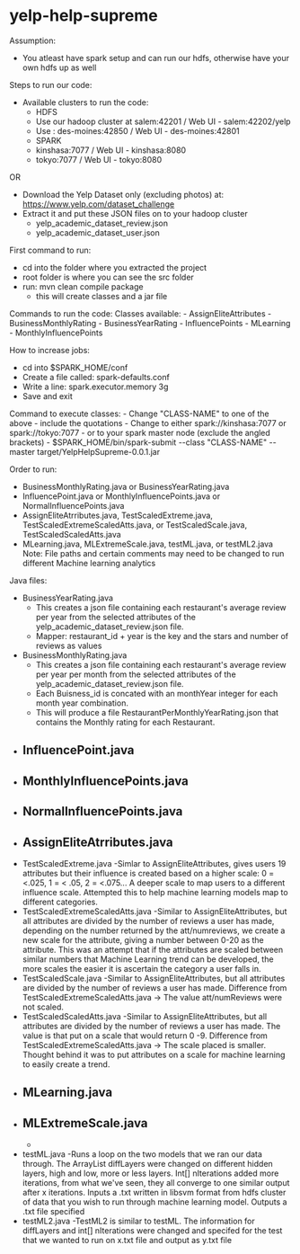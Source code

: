 # yelp-help-supreme

Assumption:
  - You atleast have spark setup and can run our hdfs, otherwise have your own hdfs up as well

Steps to run our code:
  - Available clusters to run the code:
    * HDFS
    - Use our hadoop cluster at salem:42201 / Web UI - salem:42202/yelp
    - Use : des-moines:42850 / Web UI - des-moines:42801
    * SPARK
    - kinshasa:7077 / Web UI - kinshasa:8080
    - tokyo:7077 / Web UI - tokyo:8080

  OR

  - Download the Yelp Dataset only (excluding photos) at: https://www.yelp.com/dataset_challenge
  - Extract it and put these JSON files on to your hadoop cluster
    - yelp_academic_dataset_review.json
    - yelp_academic_dataset_user.json

First command to run:
  - cd into the folder where you extracted the project
  - root folder is where you can see the src folder
  - run: mvn clean compile package
    - this will create classes and a jar file

Commands to run the code:
  Classes available:
    - AssignEliteAttributes
    - BusinessMonthlyRating
    - BusinessYearRating
    - InfluencePoints
    - MLearning
    - MonthlyInfluencePoints

How to increase jobs:
  - cd into $SPARK_HOME/conf
  - Create a file called: spark-defaults.conf
  - Write a line: spark.executor.memory 3g
  - Save and exit

Command to execute classes:
    - Change "CLASS-NAME" to one of the above
      - include the quotations
    - Change <SPARK-MASTER> to either spark://kinshasa:7077 or spark://tokyo:7077
      - or to your spark master node (exclude the angled brackets)
    - $SPARK_HOME/bin/spark-submit --class "CLASS-NAME" --master <SPARK-MASTER> target/YelpHelpSupreme-0.0.1.jar

Order to run: 
  - BusinessMonthlyRating.java or BusinessYearRating.java
  - InfluencePoint.java or MonthlyInfluencePoints.java or NormalInfluencePoints.java
  - AssignEliteAtrributes.java, TestScaledExtreme.java, TestScaledExtremeScaledAtts.java, or TestScaledScale.java, TestScaledScaledAtts.java
  - MLearning.java, MLExtremeScale.java, testML.java, or testML2.java
  Note: File paths and certain comments may need to be changed to run different Machine learning analytics
    
Java files:
  - BusinessYearRating.java
    - This creates a json file containing each restaurant's average review per year
      from the selected attributes of the yelp_academic_dataset_review.json file.
    - Mapper: restaurant_id + year is the key and the stars and number of reviews as values
  - BusinessMonthlyRating.java
    - This creates a json file containing each restaurant's average review per year per month
      from the selected attributes of the yelp_academic_dataset_review.json file.
    - Each Buisness_id is concated with an monthYear integer for each month year combination.
    - This will produce a file RestaurantPerMonthlyYearRating.json that contains the Monthly rating for each Restaurant.
  - InfluencePoint.java
    -
  - MonthlyInfluencePoints.java
    -
  - NormalInfluencePoints.java
    -
  - AssignEliteAtrributes.java
    -
  - TestScaledExtreme.java
    -Simlar to AssignEliteAttributes, gives users 19 attributes but their influence is created based on a higher scale: 0 =     
    <.025, 1 = < .05, 2 = <.075... A deeper scale to map users to a different influence scale. Attempted this to help machine 
    learning models map to different categories.
  - TestScaledExtremeScaledAtts.java
    -Similar to AssignEliteAttributes, but all attributes are divided by the number of reviews a user has made, depending on the 
    number returned by the att/numreviews, we create a new scale for the attribute, giving a number between 0-20 as the 
    attribute. This was an attempt that if the attributes are scaled between similar numbers that Machine Learning trend can be 
    developed, the more scales the easier it is ascertain the category a user falls in.
  - TestScaledScale.java
    -Similar to AssignEliteAttributes, but all attributes are divided by the number of reviews a user has made. Difference from 
    TestScaledExtremeScaledAtts.java -> The value att/numReviews were not scaled. 
  - TestScaledScaledAtts.java
    -Similar to AssignEliteAttributes, but all attributes are divided by the number of reviews a user has made. The value is that 
    put on a scale that would return 0 -9. Difference from TestScaledExtremeScaledAtts.java -> The scale placed is smaller. 
    Thought behind it was to put attributes on a scale for machine learning to easily create a trend.
  - MLearning.java
    -
  - MLExtremeScale.java
    -
    -
  - testML.java
    -Runs a loop on the two models that we ran our data through. The ArrayList diffLayers were changed on different hidden layers, high and low, more or less layers. Int[] nIterations added more iterations, from what we've seen, they all converge to one similar output after x iterations. Inputs a .txt written in libsvm format from hdfs cluster of data that you wish to run through machine learning model. Outputs a .txt file specified
  - testML2.java
    -TestML2 is similar to testML. The information for diffLayers and int[] nIterations were changed and specifed for the test that we wanted to run on x.txt file and output as y.txt file
